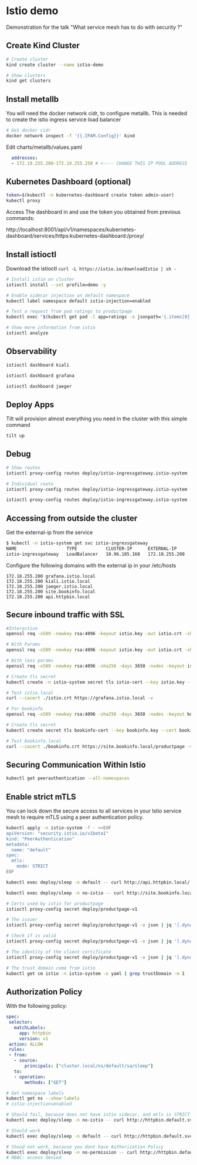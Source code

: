 # Istio demo

Demonstration for the talk "What service mesh has to do with security ?"

## Create Kind Cluster

```bash
# Create cluster
kind create cluster --name istio-demo

# Show clusters
kind get clusters
```

## Install metallb

You will need the docker network cidr, to configure metallb. This is needed to create the istio ingress service load balancer


```bash
# Get docker cidr
docker network inspect -f '{{.IPAM.Config}}' kind
```

Edit charts/metallb/values.yaml
```yaml
  addresses:
  - 172.19.255.200-172.19.255.250 # <---- CHANGE THIS IP POOL ADDRESS
```

## Kubernetes Dashboard (optional)

```bash
token=$(kubectl -n kubernetes-dashboard create token admin-user)
kubectl proxy
```

Access The dashboard in and use the token you obtained from previous commands:

http://localhost:8001/api/v1/namespaces/kubernetes-dashboard/services/https:kubernetes-dashboard:/proxy/


## Install istioctl

Download the istioctl
`curl -L https://istio.io/downloadIstio | sh -`


```bash
# Install istio on cluster
istioctl install --set profile=demo -y

# Enable sidecar injection on default namespace
kubectl label namespace default istio-injection=enabled

# Test a request from pod ratings to productpage
kubectl exec "$(kubectl get pod -l app=ratings -o jsonpath='{.items[0].metadata.name}')" -c ratings -- curl -sS productpage:9080/productpage | grep -o "<title>.*</title>"

# Show more information from istio
istioctl analyze
```

## Observability

```bash
istioctl dashboard kiali

istioctl dashboard grafana

istioctl dashboard jaeger
```

## Deploy Apps

Tilt will provision almost everything you need in the cluster with this simple command

```bash
tilt up
```

## Debug

```bash
# Show routes
istioctl proxy-config routes deploy/istio-ingressgateway.istio-system

# Individual route
istioctl proxy-config routes deploy/istio-ingressgateway.istio-system --name http.8080 -o json

istioctl proxy-config routes deploy/istio-ingressgateway.istio-system --name https.443.https.bookinfo-gateway.default -o json

```

## Accessing from outside the cluster

Get the external-ip from the service

```bash
$ kubectl -n istio-system get svc istio-ingressgateway
NAME                   TYPE           CLUSTER-IP      EXTERNAL-IP      PORT(S)                                                                      AGE
istio-ingressgateway   LoadBalancer   10.96.185.168   172.18.255.200   15021:31481/TCP,80:32382/TCP,443:31965/TCP,31400:31904/TCP,15443:31016/TCP   7d4h
```

Configure the following domains with the external ip in your /etc/hosts

```
172.18.255.200 grafana.istio.local
172.18.255.200 kiali.istio.local
172.18.255.200 jaeger.istio.local
172.18.255.200 site.bookinfo.local
172.18.255.200 api.httpbin.local
```

## Secure inbound traffic with SSL

```bash
#Interactive
openssl req -x509 -newkey rsa:4096 -keyout istio.key -out istio.crt -sha256 -days 365

# With Params
openssl req -x509 -newkey rsa:4096 -keyout istio.key -out istio.crt -sha256 -days 3650 -nodes -subj "/C=BR/ST=SP/L=Sao Paulo/O=alanyoshida/OU=security/CN=*.istio.local"

# With less params
openssl req -x509 -newkey rsa:4096 -sha256 -days 3650 -nodes -keyout istio.key -out istio.crt -subj "/CN=*.istio.local"

# Create tls secret
kubectl create -n istio-system secret tls istio-cert --key istio.key --cert istio.crt

# Test istio.local
curl --cacert ./istio.crt https://grafana.istio.local -v

# For bookinfo
openssl req -x509 -newkey rsa:4096 -sha256 -days 3650 -nodes -keyout bookinfo.key -out bookinfo.crt -subj "/CN=*.bookinfo.local"

# Create tls secret
kubectl create secret tls bookinfo-cert --key bookinfo.key --cert bookinfo.crt

# Test bookinfo.local
curl --cacert ./bookinfo.crt https://site.bookinfo.local/productpage -v

```

## Securing Communication Within Istio

```bash
kubectl get peerauthentication --all-namespaces
```


## Enable strict mTLS

You can lock down the secure access to all services in your Istio service mesh to require mTLS using a peer authentication policy.

```bash
kubectl apply -n istio-system -f - <<EOF
apiVersion: "security.istio.io/v1beta1"
kind: "PeerAuthentication"
metadata:
  name: "default"
spec:
  mtls:
    mode: STRICT
EOF
```

```bash
kubectl exec deploy/sleep -n default -- curl http://api.httpbin.local/

kubectl exec deploy/sleep -n no-istio -- curl http://site.bookinfo.local/productpage -v

# Certs used by istio for productpage
istioctl proxy-config secret deploy/productpage-v1

# The issuer
istioctl proxy-config secret deploy/productpage-v1 -o json | jq '[.dynamicActiveSecrets[] | select(.name == "default")][0].secret.tlsCertificate.certificateChain.inlineBytes' -r | base64 -d | openssl x509 -noout -text | grep 'Issuer' -A 1

# Check if is valid
istioctl proxy-config secret deploy/productpage-v1 -o json | jq '[.dynamicActiveSecrets[] | select(.name == "default")][0].secret.tlsCertificate.certificateChain.inlineBytes' -r | base64 -d | openssl x509 -noout -text | grep 'Validity' -A 2

# The identity of the client certificate
istioctl proxy-config secret deploy/productpage-v1 -o json | jq '[.dynamicActiveSecrets[] | select(.name == "default")][0].secret.tlsCertificate.certificateChain.inlineBytes' -r | base64 -d | openssl x509 -noout -text | grep 'Subject Alternative Name' -A 1

# The trust domain come from istio
kubectl get cm istio -n istio-system -o yaml | grep trustDomain -m 1
```


## Authorization Policy

With the following policy:
```yaml
spec:
 selector:
   matchLabels:
     app: httpbin
     version: v1
 action: ALLOW
 rules:
 - from:
   - source:
       principals: ["cluster.local/ns/default/sa/sleep"]
   to:
   - operation:
       methods: ["GET"]
```

```bash
# Get namespace labels
kubectl get ns --show-labels
# istio-injection=enabled

# Should fail, because does not have istio sidecar, and mtls is STRICT
kubectl exec deploy/sleep -n no-istio -- curl http://httpbin.default.svc.cluster.local:8000 -v | head

# Should work
kubectl exec deploy/sleep -n default -- curl http://httpbin.default.svc.cluster.local:8000 -v | head

# Shoud not work, because you dont have Authorization Policy
kubectl exec deploy/sleep -n no-permission -- curl http://httpbin.default.svc.cluster.local:8000 -v | head
# RBAC: access denied
```
